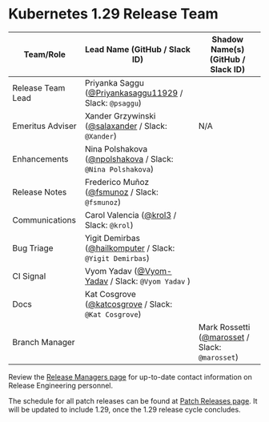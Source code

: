 # Kubernetes 1.29 Release Team

| **Team/Role** | **Lead Name** (**GitHub / Slack ID**) | **Shadow Name(s) (GitHub / Slack ID)** |
|----------|----------------------------------|----------------------------------------|
| Release Team Lead | Priyanka Saggu ([@Priyankasaggu11929](https://github.com/Priyankasaggu11929) / Slack: `@psaggu`) | |
| Emeritus Adviser | Xander Grzywinski ([@salaxander](https://github.com/salaxander) / Slack: `@Xander`) | N/A |
| Enhancements | Nina Polshakova ([@npolshakova](https://github.com/npolshakova) / Slack: `@Nina Polshakova`) | |
| Release Notes | Frederico Muñoz ([@fsmunoz](https://github.com/fsmunoz) / Slack: `@fsmunoz`) | |
| Communications | Carol Valencia ([@krol3](https://github.com/krol3) / Slack: `@krol`) | | 
| Bug Triage |  Yigit Demirbas ([@hailkomputer](https://github.com/hailkomputer) / Slack: `@Yigit Demirbas`) | |
| CI Signal | Vyom Yadav ([@Vyom-Yadav](https://github.com/Vyom-Yadav) / Slack: `@Vyom Yadav` ) | | 
| Docs | Kat Cosgrove ([@katcosgrove](https://github.com/katcosgrove) / Slack: `@Kat Cosgrove`) | |
| Branch Manager | | Mark Rossetti ([@marosset](https://github.com/marosset) / Slack: `@marosset`) |

Review the [Release Managers page](https://github.com/kubernetes/website/blob/main/content/en/releases/release-managers.md) for up-to-date contact information on Release Engineering personnel.

The schedule for all patch releases can be found at [Patch Releases page](https://github.com/kubernetes/website/blob/main/content/en/releases/patch-releases.md). It will be updated to include 1.29, once the 1.29 release cycle concludes.
